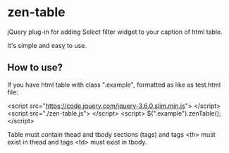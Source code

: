 # zen-table
jQuery plug-in for adding Select filter widget to your caption of html table.

It's simple and easy to use.

<h2>How to use?</h2>

If you have html table with class ".example", formatted as like as test.html file:

&lt;script src="https://code.jquery.com/jquery-3.6.0.slim.min.js"&gt; &lt;/script&gt;
&lt;script src="./zen-table.js"&gt; &lt;/script&gt;
&lt;script&gt;
	$(".example").zenTable();
&lt;/script&gt;

Table must contain thead and tbody sections (tags) and tags &lt;th&gt; must exist in thead and tags &lt;td&gt; must exist in tbody.